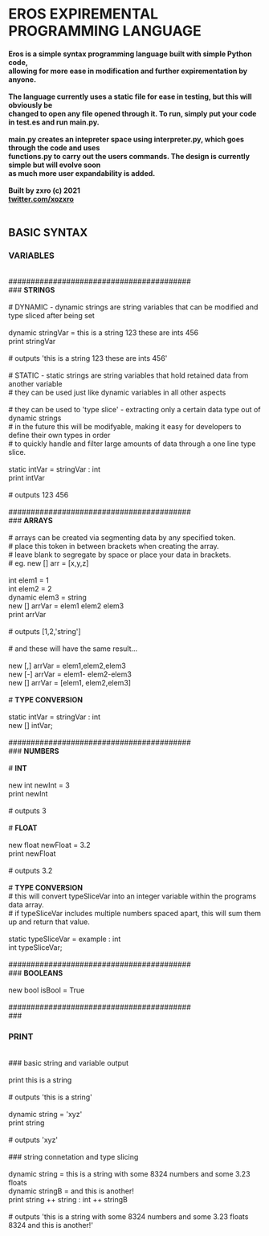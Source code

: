 <h1>EROS EXPIREMENTAL PROGRAMMING LANGUAGE</H1>
  <b><h4>
Eros is a simple syntax programming language built with simple Python code, <br>
allowing for more ease in modification and further expirementation by anyone.<br>
  <br>
The language currently uses a static file for ease in testing, but this will obviously be<br> changed to 
  open any file opened through it. To run, simply put your code in test.es and run main.py.<br>
  <br> main.py creates an intepreter space using interpreter.py, which goes through the code and uses<br>
    functions.py to carry out the users commands. The design is currently simple but will evolve soon<br>
    as much more user expandability is added.<br><br>
  Built by zxro (c) 2021<br>
  <a href='https://twitter.com/xozxro'>twitter.com/xozxro</a><br>
<br>
  </b></h4>

<h2>BASIC SYNTAX<br></h2>
<h3>VARIABLES<br></h3>
<br>
 #########################################<br>
 ### <b>STRINGS</b><br>
 <br>
 # DYNAMIC - dynamic strings are string variables that can be modified and type sliced after being set<br>
<br>
  dynamic stringVar = this is a string 123 these are ints 456<br>
  print stringVar<br>
<br>
   # outputs 'this is a string 123 these are ints 456'<br>
<br>
 # STATIC - static strings are string variables that hold retained data from another variable<br>
 # they can be used just like dynamic variables in all other aspects<br>
 <br>
 # they can be used to 'type slice' - extracting only a certain data type out of dynamic strings<br>
 # in the future this will be modifyable, making it easy for developers to define their own types in order<br>
 # to quickly handle and filter large amounts of data through a one line type slice.<br>
<br>
  static intVar = stringVar : int<br>
  print intVar<br>
 <br>
   # outputs 123 456<br>
<br>
 #########################################<br>
 ### <b>ARRAYS</b><br>
<br>
 # arrays can be created via segmenting data by any specified token.<br>
 # place this token in between brackets when creating the array.<br>
 # leave blank to segregate by space or place your data in brackets.<br>
 # eg. new [] arr = [x,y,z]<br>
<br>
  int elem1 = 1<br>
  int elem2 = 2<br>
  dynamic elem3 = string<br>
  new [] arrVar = elem1 elem2 elem3<br>
  print arrVar<br>
<br>
  # outputs [1,2,'string']<br>
 <br>
 # and these will have the same result...<br><br>
  new [,] arrVar = elem1,elem2,elem3<br>
  new [-] arrVar = elem1- elem2-elem3<br>
  new [] arrVar = [elem1, elem2,elem3]<br>
 <br>
 # <b>TYPE CONVERSION</b><br>
 <br>
  static intVar = stringVar : int<br>
  new [] intVar;<br>
<br>
 #########################################<br>
 ### <b>NUMBERS</b><br>
 <br>
 # <b>INT</b>
 <br><br>
  new int newInt = 3<br>
  print newInt<br>
<br>
   # outputs 3<br>
<br>
 # <b>FLOAT</b><br>
<br>
  new float newFloat = 3.2<br>
  print newFloat <br>
<br>
  # outputs 3.2<br>
<br>
 # <b>TYPE CONVERSION</b><br>
 # this will convert typeSliceVar into an integer variable within the programs data array. <br>
 # if typeSliceVar includes multiple numbers spaced apart, this will sum them up and return that value.
<br><br>
  static typeSliceVar = example : int<br>
  int typeSliceVar;<br><br>
 #########################################<br>
 ### <b>BOOLEANS</b>
<br><br>
  new bool isBool = True
<br><br>
 #########################################<br>
 ### <h3><b>PRINT</b></h3><br>
 ### basic string and variable output
<br><br>
  print this is a string<br>
 <br>
   # outputs 'this is a string'
 <br><br>
  dynamic string = 'xyz'<br>
  print string<br>
<br>
   # outputs 'xyz'<br>
<br>
 ### string connetation and type slicing<br>
<br>
  dynamic string = this is a string with some 8324 numbers and some 3.23 floats<br>
  dynamic stringB = and this is another!<br>
  print string ++ string : int ++ stringB<br>
 <br>
   # outputs 'this is a string with some 8324 numbers and some 3.23 floats 8324 and this is another!'<br>
 <br>



